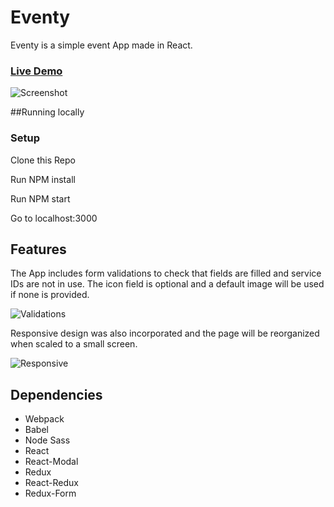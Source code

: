# Eventy

Eventy is a simple event App made in React.

### [Live Demo](https://eventre.github.io/)

![Screenshot](./docs/images/sample.png)

##Running locally

### Setup

Clone this Repo

Run NPM install

Run NPM start

Go to localhost:3000

## Features
The App includes form validations to check that fields are filled and service IDs are not in use. The icon field is optional and a default image will be used if none is provided.

![Validations](./docs/images/validations.png)

Responsive design was also incorporated and the page will be reorganized when scaled to a small screen.

![Responsive](./docs/images/responsive.png)


## Dependencies

* Webpack
* Babel
* Node Sass
* React
* React-Modal
* Redux
* React-Redux
* Redux-Form